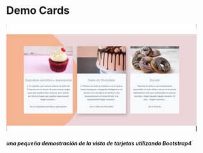 # Demo Cards

![Modelo Web](/src/assets/screen.png)

##### una pequeña demostración de la vista de tarjetas utilizando Bootstrap4